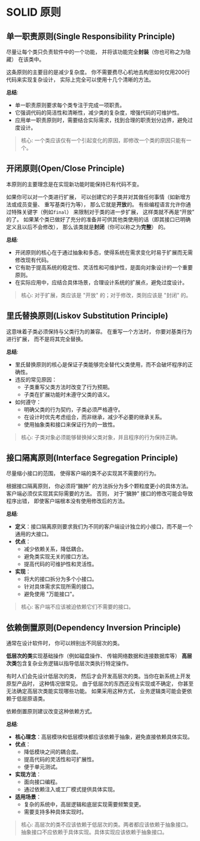 # SOLID 原则

## 单一职责原则(Single Responsibility Principle)

尽量让每个类只负责软件中的一个功能， 并将该功能完全**封装**（你也可称之为隐藏） 在该类中。

这条原则的主要目的是减少复杂度。 你不需要费尽心机地去构思如何仅用200行代码来实现复杂设计， 实际上完全可以使用十几个清晰的方法。

**总结**:

- 单一职责原则要求每个类专注于完成一项职责。
- 它强调代码的简洁性和清晰性，减少类的复杂度，增强代码的可维护性。
- 应用单一职责原则时，需要结合实际需求，找到合理的职责划分边界，避免过度设计。

> 核心: 一个类应该仅有一个引起变化的原因，即修改一个类的原因只能有一个。

## 开闭原则(Open/Close Principle)

本原则的主要理念是在实现新功能时能保持已有代码不变。

如果你可以对一个类进行扩展， 可以创建它的子类并对其做任何事情（如新增方法或成员变量、 重写基类行为等）， 那么它就是**开放**的。
有些编程语言允许你通过特殊关键字（例如`final`） 来限制对于类的进一步扩展， 这样类就不再是“开放” 的了。
如果某个类已做好了充分的准备并可供其他类使用的话（即其接口已明确定义且以后不会修改）， 那么该类就是**封闭**（你可以称之为**完整**） 的。

**总结**:

- 开闭原则的核心在于通过抽象和多态，使得系统在需求变化时易于扩展而无需修改现有代码。
- 它有助于提高系统的稳定性、灵活性和可维护性，是面向对象设计的一个重要原则。
- 在实际应用中，应结合具体场景，合理设计系统的扩展点，避免过度设计。

> 核心: 对于扩展，类应该是 "开放" 的；对于修改，类则应该是 "封闭" 的。

## 里氏替换原则(Liskov Substitution Principle)

这意味着子类必须保持与父类行为的兼容。 在重写一个方法时， 你要对基类行为进行扩展， 而不是将其完全替换。

**总结**:

- 里氏替换原则的核心是保证子类能够完全替代父类使用，而不会破坏程序的正确性。
- 违反的常见原因：
  - 子类重写父类方法时改变了行为预期。
  - 子类在扩展功能时未遵守父类的语义。
- 如何遵守：
  - 明确父类的行为契约，子类必须严格遵守。
  - 在设计时优先考虑组合，而非继承，减少不必要的继承关系。
  - 使用抽象类和接口来保证行为的一致性。

> 核心: 子类对象必须能够替换掉父类对象，并且程序的行为保持正确。

## 接口隔离原则(Interface Segregation Principle)

尽量缩小接口的范围， 使得客户端的类不必实现其不需要的行为。

根据接口隔离原则， 你必须将“臃肿” 的方法拆分为多个颗粒度更小的具体方法。 客户端必须仅实现其实际需要的方法。
否则， 对于“臃肿” 接口的修改可能会导致程序出错， 即使客户端根本没有使用修改后的方法。

**总结**:

- **定义**：接口隔离原则要求我们为不同的客户端设计独立的小接口，而不是一个通用的大接口。
- **优点**：
  - 减少依赖关系，降低耦合。
  - 避免类实现无关的接口方法。
  - 提高代码的可维护性和灵活性。
- **实现**：
  - 将大的接口拆分为多个小接口。
  - 针对具体需求实现所需的接口。
  - 避免使用 "万能接口"。

> 核心: 客户端不应该被迫依赖它们不需要的接口。

## 依赖倒置原则(Dependency Inversion Principle)

通常在设计软件时， 你可以辨别出不同层次的类。

**低层次的类**实现基础操作（例如磁盘操作、 传输网络数据和连接数据库等）
**高层次类**包含复杂业务逻辑以指导低层次类执行特定操作。

有时人们会先设计低层次的类， 然后才会开发高层次的类。当你在新系统上开发原型产品时， 这种情况很常见。
由于低层次的东西还没有实现或不确定， 你甚至无法确定高层次类能实现哪些功能。 如果采用这种方式， 业务逻辑类可能会更依赖于低层原语类。

依赖倒置原则建议改变这种依赖方式。

**总结**:

- **核心理念**：高层模块和低层模块都应该依赖于抽象，避免直接依赖具体实现。
- **优点**：
  - 降低模块之间的耦合度。
  - 提高代码的灵活性和可扩展性。
  - 便于单元测试。
- **实现方法**：
  - 面向接口编程。
  - 通过依赖注入或工厂模式提供具体实现。
- **适用场景**：
  - 复杂的系统中，高层逻辑和底层实现需要频繁变更。
  - 需要支持多种具体实现时。

> 核心: 高层次的类不应该依赖于低层次的类。两者都应该依赖于抽象接口。抽象接口不应依赖于具体实现。具体实现应该依赖于抽象接口。
